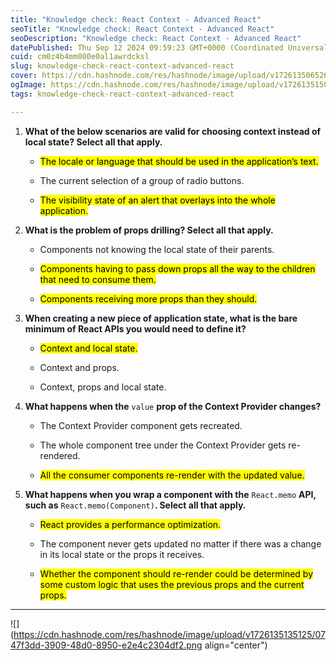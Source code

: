 ```yaml
---
title: "Knowledge check: React Context - Advanced React"
seoTitle: "Knowledge check: React Context - Advanced React"
seoDescription: "Knowledge check: React Context - Advanced React"
datePublished: Thu Sep 12 2024 09:59:23 GMT+0000 (Coordinated Universal Time)
cuid: cm0z4b4mm000e0al1awrdcksl
slug: knowledge-check-react-context-advanced-react
cover: https://cdn.hashnode.com/res/hashnode/image/upload/v1726135065268/940641d5-122c-42cc-9edd-81c0b3d9d219.jpeg
ogImage: https://cdn.hashnode.com/res/hashnode/image/upload/v1726135150171/935f2946-308b-4e06-863a-de659836e32a.jpeg
tags: knowledge-check-react-context-advanced-react

---
```


1. **What of the below scenarios are valid for choosing context instead of local state? Select all that apply.**
    
    * <mark>The locale or language that should be used in the application’s text.</mark>
        
    * The current selection of a group of radio buttons.
        
    * <mark>The visibility state of an alert that overlays into the whole application.</mark>
        
2. **What is the problem of props drilling? Select all that apply.**
    
    * Components not knowing the local state of their parents.
        
    * <mark>Components having to pass down props all the way to the children that need to consume them.</mark>
        
    * <mark>Components receiving more props than they should.</mark>
        
3. **When creating a new piece of application state, what is the bare minimum of React APIs you would need to define it?**
    
    * <mark>Context and local state.</mark>
        
    * Context and props.
        
    * Context, props and local state.
        
4. **What happens when the** `value` **prop of the Context Provider changes?**
    
    * The Context Provider component gets recreated.
        
    * The whole component tree under the Context Provider gets re-rendered.
        
    * <mark>All the consumer components re-render with the updated value.</mark>
        
5. **What happens when you wrap a component with the** `React.memo` **API, such as** `React.memo(Component)`**. Select all that apply.**
    
    * <mark>React provides a performance optimization.</mark>
        
    * The component never gets updated no matter if there was a change in its local state or the props it receives.
        
    * <mark>Whether the component should re-render could be determined by some custom logic that uses the previous props and the current props.</mark>
        

---

![](https://cdn.hashnode.com/res/hashnode/image/upload/v1726135135125/0747f3dd-3909-48d0-8950-e2e4c2304df2.png align="center")